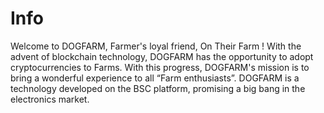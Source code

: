 # Info
Welcome to DOGFARM, Farmer's loyal friend, On Their Farm !  With the advent of blockchain technology, DOGFARM has the opportunity to adopt cryptocurrencies to Farms. With this progress, DOGFARM's mission is to bring a wonderful experience to all “Farm enthusiasts”. DOGFARM is a technology developed on the BSC platform, promising a big bang in the electronics market.
